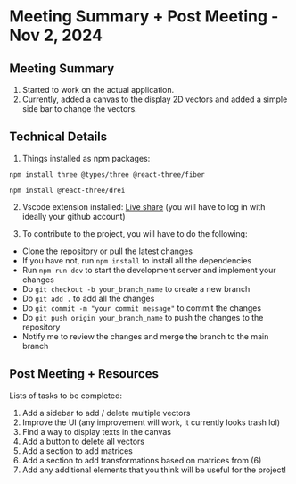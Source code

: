 # Meeting Summary + Post Meeting - Nov 2, 2024

## Meeting Summary
1. Started to work on the actual application.
2. Currently, added a canvas to the display 2D vectors and added a simple side bar to change the vectors.

## Technical Details
1. Things installed as npm packages:
```
npm install three @types/three @react-three/fiber
```
```
npm install @react-three/drei
```
2. Vscode extension installed:
[Live share](https://marketplace.visualstudio.com/items?itemName=MS-vsliveshare.vsliveshare) (you will have to log in with ideally your github account)

3. To contribute to the project, you will have to do the following:
- Clone the repository or pull the latest changes
- If you have not, run `npm install` to install all the dependencies
- Run `npm run dev` to start the development server and implement your changes
- Do `git checkout -b your_branch_name` to create a new branch
- Do `git add .` to add all the changes
- Do `git commit -m "your commit message"` to commit the changes
- Do `git push origin your_branch_name` to push the changes to the repository
- Notify me to review the changes and merge the branch to the main branch

## Post Meeting + Resources
Lists of tasks to be completed:
1. Add a sidebar to add / delete multiple vectors
2. Improve the UI (any improvement will work, it currently looks trash lol)
3. Find a way to display texts in the canvas
4. Add a button to delete all vectors
5. Add a section to add matrices
6. Add a section to add transformations based on matrices from (6)
7. Add any additional elements that you think will be useful for the project!
